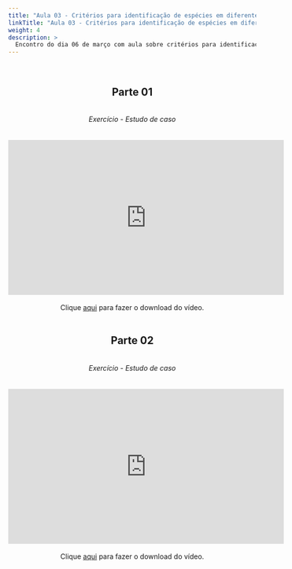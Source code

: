 ```yaml
---
title: "Aula 03 - Critérios para identificação de espécies em diferentes organismos - seleção de genes apropriados e problemas frequentemente encontrados"
linkTitle: "Aula 03 - Critérios para identificação de espécies em diferentes organismos - seleção de genes apropriados e problemas frequentemente encontrados"
weight: 4
description: >
  Encontro do dia 06 de março com aula sobre critérios para identificação de espécies em diferentes organismos: estudo de caso e problemas frequentemente encontrados
---
```


<br>
<div align="center">
<h2>Parte 01</h2>
<br>
<i>Exercício - Estudo de caso</i>
<br><br><br>
<iframe width="560" height="315" src="https://www.youtube.com/embed/6loCe74UP3s" frameborder="0" allow="accelerometer; autoplay; clipboard-write; encrypted-media; gyroscope; picture-in-picture" allowfullscreen></iframe>
<br><br>
Clique <a href="https://photos.app.goo.gl/vSgWXicA4Wqq2MbM7">aqui</a> para fazer o download do vídeo.
<br><br>

<h2>Parte 02</h2>
<br>
<i>Exercício - Estudo de caso</i>
<br><br><br>
<iframe width="560" height="315" src="https://www.youtube.com/embed/LaXGbZXikYw" frameborder="0" allow="accelerometer; autoplay; clipboard-write; encrypted-media; gyroscope; picture-in-picture" allowfullscreen></iframe>
<br><br>
Clique <a href="https://photos.app.goo.gl/KnxgJBk2qeUBJdHz9">aqui</a> para fazer o download do vídeo.
<br><br>

</div>